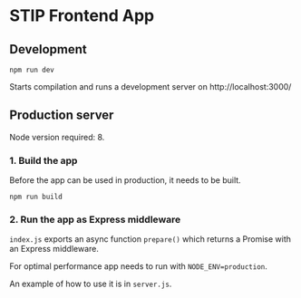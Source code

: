 # STIP Frontend App

## Development

```
npm run dev
```

Starts compilation and runs a development server on http://localhost:3000/

## Production server

Node version required: 8.

### 1. Build the app

Before the app can be used in production, it needs to be built.

```
npm run build
```

### 2. Run the app as Express middleware

`index.js` exports an async function `prepare()` which returns a Promise with an Express middleware.

For optimal performance app needs to run with `NODE_ENV=production`.

An example of how to use it is in `server.js`.
